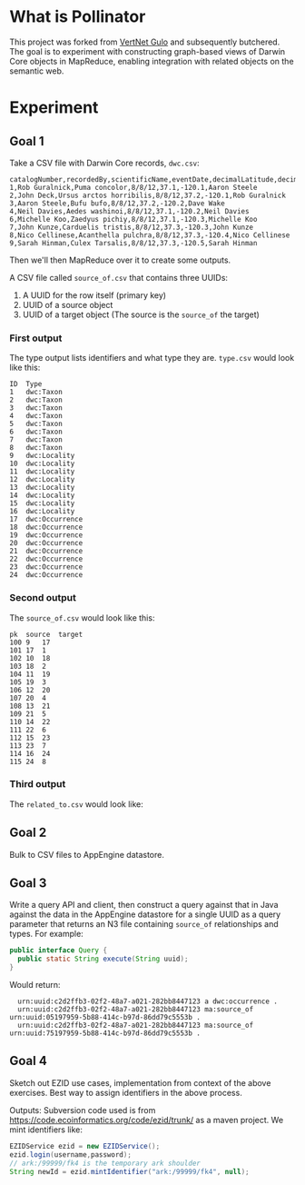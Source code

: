 # What is Pollinator

This project was forked from [VertNet Gulo](https://github.com/VertNet/gulo) and subsequently butchered. The goal is to experiment with constructing graph-based views of Darwin Core objects in MapReduce, enabling integration with related objects on the semantic web.

# Experiment

## Goal 1

Take a CSV file with Darwin Core records, `dwc.csv`:

```
catalogNumber,recordedBy,scientificName,eventDate,decimalLatitude,decimalLongitude,identifiedBy
1,Rob Guralnick,Puma concolor,8/8/12,37.1,-120.1,Aaron Steele
2,John Deck,Ursus arctos horribilis,8/8/12,37.2,-120.1,Rob Guralnick
3,Aaron Steele,Bufu bufo,8/8/12,37.2,-120.2,Dave Wake
4,Neil Davies,Aedes washinoi,8/8/12,37.1,-120.2,Neil Davies
6,Michelle Koo,Zaedyus pichiy,8/8/12,37.1,-120.3,Michelle Koo
7,John Kunze,Carduelis tristis,8/8/12,37.3,-120.3,John Kunze
8,Nico Cellinese,Acanthella pulchra,8/8/12,37.3,-120.4,Nico Cellinese
9,Sarah Hinman,Culex Tarsalis,8/8/12,37.3,-120.5,Sarah Hinman
```

Then we'll then MapReduce over it to create some outputs.




A CSV file called `source_of.csv` that contains three UUIDs: 

1. A UUID for the row itself (primary key)
2. UUID of a source object
3. UUID of a target object (The source is the `source_of` the target)


### First output
The type output lists identifiers and what type they are.  `type.csv` would look like this:

```
ID  Type
1	dwc:Taxon
2	dwc:Taxon
3	dwc:Taxon
4	dwc:Taxon
5	dwc:Taxon
6	dwc:Taxon
7	dwc:Taxon
8	dwc:Taxon
9	dwc:Locality
10	dwc:Locality
11	dwc:Locality
12	dwc:Locality
13	dwc:Locality
14	dwc:Locality
15	dwc:Locality
16	dwc:Locality
17	dwc:Occurrence
18	dwc:Occurrence
19	dwc:Occurrence
20	dwc:Occurrence
21	dwc:Occurrence
22	dwc:Occurrence
23	dwc:Occurrence
24	dwc:Occurrence

```

### Second output

The `source_of.csv` would look like this:

```
pk  source	target
100	9	17
101	17	1
102	10	18
103	18	2
104	11	19
105	19	3
106	12	20
107	20	4
108	13	21
109	21	5
110	14	22
111	22	6
112	15	23
113	23	7
114	16	24
115	24	8
```

### Third output

The `related_to.csv` would look like:

## Goal 2

Bulk to CSV files to AppEngine datastore.

## Goal 3

Write a query API and client, then construct a query against that in Java against the data in the AppEngine datastore for a single UUID as a query parameter that returns an N3 file containing `source_of` relationships and types.  For example:

```java
public interface Query {
  public static String execute(String uuid);
}
```


Would return:
```
  urn:uuid:c2d2ffb3-02f2-48a7-a021-282bb8447123 a dwc:occurrence .
  urn:uuid:c2d2ffb3-02f2-48a7-a021-282bb8447123 ma:source_of urn:uuid:05197959-5b88-414c-b97d-86dd79c5553b .
  urn:uuid:c2d2ffb3-02f2-48a7-a021-282bb8447123 ma:source_of urn:uuid:75197959-5b88-414c-b97d-86dd79c5553b .
```
## Goal 4

Sketch out EZID use cases, implementation from context of the above exercises.  Best way to assign identifiers in the above process.

Outputs:
Subversion code used is from  https://code.ecoinformatics.org/code/ezid/trunk/ as a maven project.  We mint identifiers like:
```java
EZIDService ezid = new EZIDService();
ezid.login(username,password);
// ark:/99999/fk4 is the temporary ark shoulder
String newId = ezid.mintIdentifier("ark:/99999/fk4", null);
```
